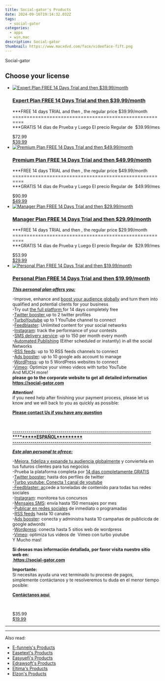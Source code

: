 ```yaml
---
title: Social-gator's Products
date: 2024-09-16T19:14:32.032Z
tags: 
  - social-gator
categories: 
  - apps
  - win,mac
description: Social-gator
thumbnail: https://www.macxdvd.com/face/videoface-fift.png
---
```


Social-gator

<!--__INIT__BEGIN__TAG__PRODUCTS__LIST__-->
<!--__INIT__END__TAG__PRODUCTS__LIST__-->

<!--__INIT__BEGIN__TAG__FEED_PRODUCTS__LIST__-->
## Choose your license

<div class="home-content-container">
  <ul class="home-article-list">
    <li class="home-article-item flex flex-row feedProduct">
      <div class="basis-1/3 lg:basis-1/4 xl:basis-1/5 relative flex justify-center items-center overflow-hidden">
                <a href="https://secure.2checkout.com/order/cart.php?PRODS=29329597&amp;QTY=1&amp;AFFILIATE=108875" class="w-24 h-24 md:w-28 md:h-28 lg:w-32 lg:h-32 xl:w-42 xl:h-42 max-w-24 max-h-24 md:max-w-28 md:max-h-28 lg:max-w-32 lg:max-h-32 xl:max-w-42 xl:max-h-42 -pt-2">
          <img src="https://thmb.techidaily.com/056b5dc5bf38553fc5e62980ac558058cdfef6fae043dca04e140a16eeec969f.jpg" alt="Expert Plan FREE 14 Days Trial and then $39.99/month" class="relative w-full h-full rounded-full object-cover dark:brightness-75 -mt-4 p-4">
        </a>
              </div>
      <div class="flex flex-col gap-5 px-7 pb-7 basis-2/3 lg:basis-3/4 xl:basis-4/5  pt-5">
        <h3 class="home-article-title"><a href="https://secure.2checkout.com/order/cart.php?PRODS=29329597&amp;QTY=1&amp;AFFILIATE=108875">Expert Plan FREE 14 Days Trial and then $39.99/month</a></h3>
        <div class="home-article-content markdown-body">
                  <html><head></head><body><p>***FREE 14 days TRIAL and then , the regular price $39.99/month<br>
=======================================================<br>
***GRATIS 14 dias de Prueba y Luego El precio Regular de&nbsp; $39.99/mes</p></body></html>                </div>
        <div class="flex flex-row feedProduct-Price">
          <div class="feedProduct-Price--Old">
            <span class="feedProduct-Price--Currency">$</span>72<span class="feedProduct-Price--Cents">.99</span>
          </div>
          <div class="">
            <a href="https://secure.2checkout.com/order/cart.php?PRODS=29329597&amp;QTY=1&amp;AFFILIATE=108875">
            <span class="feedProduct-Price--Currency">$</span>39<span class="feedProduct-Price--Cents">.99</span>
            </a>
          </div>
        </div>
      </div>
    </li>
    <li class="home-article-item flex flex-row feedProduct">
      <div class="basis-1/3 lg:basis-1/4 xl:basis-1/5 relative flex justify-center items-center overflow-hidden">
                <a href="https://secure.2checkout.com/order/cart.php?PRODS=29329729&amp;QTY=1&amp;AFFILIATE=108875" class="w-24 h-24 md:w-28 md:h-28 lg:w-32 lg:h-32 xl:w-42 xl:h-42 max-w-24 max-h-24 md:max-w-28 md:max-h-28 lg:max-w-32 lg:max-h-32 xl:max-w-42 xl:max-h-42 -pt-2">
          <img src="https://thmb.techidaily.com/056b5dc5bf38553fc5e62980ac558058cdfef6fae043dca04e140a16eeec969f.jpg" alt="Premium Plan FREE 14 Days Trial and then $49.99/month" class="relative w-full h-full rounded-full object-cover dark:brightness-75 -mt-4 p-4">
        </a>
              </div>
      <div class="flex flex-col gap-5 px-7 pb-7 basis-2/3 lg:basis-3/4 xl:basis-4/5  pt-5">
        <h3 class="home-article-title"><a href="https://secure.2checkout.com/order/cart.php?PRODS=29329729&amp;QTY=1&amp;AFFILIATE=108875">Premium Plan FREE 14 Days Trial and then $49.99/month</a></h3>
        <div class="home-article-content markdown-body">
                  <html><head></head><body><p>***FREE 14 days TRIAL and then , the regular price $49.99/month<br>
=======================================================<br>
***GRATIS 14 dias de Prueba y Luego El precio Regular de&nbsp; $49.99/mes</p></body></html>                </div>
        <div class="flex flex-row feedProduct-Price">
          <div class="feedProduct-Price--Old">
            <span class="feedProduct-Price--Currency">$</span>90<span class="feedProduct-Price--Cents">.99</span>
          </div>
          <div class="">
            <a href="https://secure.2checkout.com/order/cart.php?PRODS=29329729&amp;QTY=1&amp;AFFILIATE=108875">
            <span class="feedProduct-Price--Currency">$</span>49<span class="feedProduct-Price--Cents">.99</span>
            </a>
          </div>
        </div>
      </div>
    </li>
    <li class="home-article-item flex flex-row feedProduct">
      <div class="basis-1/3 lg:basis-1/4 xl:basis-1/5 relative flex justify-center items-center overflow-hidden">
                <a href="https://secure.2checkout.com/order/cart.php?PRODS=29329548&amp;QTY=1&amp;AFFILIATE=108875" class="w-24 h-24 md:w-28 md:h-28 lg:w-32 lg:h-32 xl:w-42 xl:h-42 max-w-24 max-h-24 md:max-w-28 md:max-h-28 lg:max-w-32 lg:max-h-32 xl:max-w-42 xl:max-h-42 -pt-2">
          <img src="https://thmb.techidaily.com/056b5dc5bf38553fc5e62980ac558058cdfef6fae043dca04e140a16eeec969f.jpg" alt="Manager Plan FREE 14 Days Trial and then $29.99/month" class="relative w-full h-full rounded-full object-cover dark:brightness-75 -mt-4 p-4">
        </a>
              </div>
      <div class="flex flex-col gap-5 px-7 pb-7 basis-2/3 lg:basis-3/4 xl:basis-4/5  pt-5">
        <h3 class="home-article-title"><a href="https://secure.2checkout.com/order/cart.php?PRODS=29329548&amp;QTY=1&amp;AFFILIATE=108875">Manager Plan FREE 14 Days Trial and then $29.99/month</a></h3>
        <div class="home-article-content markdown-body">
                  <html><head></head><body><p>***FREE 14 days TRIAL and then , the regular price $29.99/month<br>
=======================================================<br>
***GRATIS 14 dias de Prueba y Luego El precio Regular de&nbsp; $29.99/mes</p></body></html>                </div>
        <div class="flex flex-row feedProduct-Price">
          <div class="feedProduct-Price--Old">
            <span class="feedProduct-Price--Currency">$</span>53<span class="feedProduct-Price--Cents">.99</span>
          </div>
          <div class="">
            <a href="https://secure.2checkout.com/order/cart.php?PRODS=29329548&amp;QTY=1&amp;AFFILIATE=108875">
            <span class="feedProduct-Price--Currency">$</span>29<span class="feedProduct-Price--Cents">.99</span>
            </a>
          </div>
        </div>
      </div>
    </li>
    <li class="home-article-item flex flex-row feedProduct">
      <div class="basis-1/3 lg:basis-1/4 xl:basis-1/5 relative flex justify-center items-center overflow-hidden">
                <a href="https://secure.2checkout.com/order/cart.php?PRODS=29329475&amp;QTY=1&amp;AFFILIATE=108875" class="w-24 h-24 md:w-28 md:h-28 lg:w-32 lg:h-32 xl:w-42 xl:h-42 max-w-24 max-h-24 md:max-w-28 md:max-h-28 lg:max-w-32 lg:max-h-32 xl:max-w-42 xl:max-h-42 -pt-2">
          <img src="https://thmb.techidaily.com/056b5dc5bf38553fc5e62980ac558058cdfef6fae043dca04e140a16eeec969f.jpg" alt="Personal Plan FREE 14 Days Trial and then $19.99/month" class="relative w-full h-full rounded-full object-cover dark:brightness-75 -mt-4 p-4">
        </a>
              </div>
      <div class="flex flex-col gap-5 px-7 pb-7 basis-2/3 lg:basis-3/4 xl:basis-4/5  pt-5">
        <h3 class="home-article-title"><a href="https://secure.2checkout.com/order/cart.php?PRODS=29329475&amp;QTY=1&amp;AFFILIATE=108875">Personal Plan FREE 14 Days Trial and then $19.99/month</a></h3>
        <div class="home-article-content markdown-body">
                  <html><head></head><body><p><strong><u><em>This personal plan offers you:</em></u></strong></p>

<p>-Improve, enhance and <u>boost your audience globally</u> and turn them into qualified and potential clients for your business<br>
-Try out <u>the full platform </u>for 14 days completely free<br>
-<u>Twitter booster </u>up to 2 twitter profiles<br>
-<u>TurboYoutube</u> up to 1 YouTube channel to connect<br>
-<u>Feedblaster</u>: Unlimited content for your social networks<br>
-<u>Instagram</u>: track the performance of your contests<br>
-<u>SMS delivery service</u>: up to 150 per month every month<br>
-<u>Automated Publishing</u> (Either scheduled or instantly) in all the social Networks<br>
-<u>RSS feeds</u>: up to 10 RSS feeds channels to connect<br>
-<u>Ads booster</u>: up to 10 google ads account to manage<br>
-<u>WordPress</u>: up to 5 WordPress websites to connect<br>
-<u>Vimeo</u>: Optimize your vimeo videos with turbo YouTube<br>
And MUCH more!<br>
<strong>please go to the corporate website to get all detailed information</strong><br>
<strong><a href="https://social-gator.com" target="_blank">https://social-gator.com</a></strong></p>

<p><strong>Attention!</strong><br>
if&nbsp;you need help after finishing your payment process, please let us know and we will back to you as quickly as possible:&nbsp;</p>

<p><a href="https://ontechxpert.freshdesk.com/en/support/tickets/new" target="_blank"><strong>Please contact Us if you have any question</strong></a></p>

<p>&nbsp;</p>

<p><u><strong>---------------------------------------------------------------------<br>
*********ESPAÑOL*********<br>
---------------------------------------------------------------------</strong></u></p>

<p><u><em><strong>Este plan personal te ofrece:</strong></em></u></p>

<p>-<u>Mejora, fideliza y expande tu audiencia globalmente</u> y conviertela en tus futuros clientes para tus negocios<br>
-Prueba la plataforma completa por <u>14 dias completamente GRATIS</u><br>
-<u>Twitter booster:</u> hasta dos perfiles de twitter<br>
-<u>Turbo youtube: Conecta 1 canal de youtube<br>
-Feedblaster: ac</u>cede a toneladas de contenido para todas tus redes sociales<br>
-<u>Instagram</u>: monitorea tus concursos<br>
-<u>Mensajes SMS</u>: envía hasta 150 mensajes por mes<br>
-<u>Publicar en redes sociales</u> de inmediato o programadas<br>
-<u>RSS feeds</u> hasta 10 canales<br>
-<u>Ads booster</u>: conecta y administra hasta 10 campañas de publicicda de google adwords<br>
-<u>Wordpress</u>: conecta hasta 5 sitios web de wordpress<br>
-<u>Vimeo</u>: optimiza tus videos de&nbsp; Vimeo con turbo youtube<br>
Y Mucho mas!</p>

<p><strong>Si deseas mas información detallada, por favor visita nuestro sitio web en:</strong><br>
<a href="https://social-gator.com" target="_blank"><strong>&nbsp;https://social-gator.com</strong></a></p>

<p><strong>Importante:</strong><br>
Si necesitas ayuda una vez terminado tu proceso de pagos, simplemente contáctanos y te resolveremos tu duda en el menor tiempo posible:</p>

<p><a href="https://ontechxpert.freshdesk.com/es/support/tickets/new" target="_blank"><strong>Contáctanos aqui&nbsp;</strong></a></p>

<p>&nbsp;</p></body></html>                </div>
        <div class="flex flex-row feedProduct-Price">
          <div class="feedProduct-Price--Old">
            <span class="feedProduct-Price--Currency">$</span>35<span class="feedProduct-Price--Cents">.99</span>
          </div>
          <div class="">
            <a href="https://secure.2checkout.com/order/cart.php?PRODS=29329475&amp;QTY=1&amp;AFFILIATE=108875">
            <span class="feedProduct-Price--Currency">$</span>19<span class="feedProduct-Price--Cents">.99</span>
            </a>
          </div>
        </div>
      </div>
    </li>
  </ul>
</div>

<hr><!--__INIT__END__TAG__FEED_PRODUCTS__LIST__-->

<hr>

<ins class="adsbygoogle"
      style="display:block"
      data-ad-client="ca-pub-7571918770474297"
      data-ad-slot="8358498916"
      data-ad-format="auto"
      data-full-width-responsive="true"></ins>

<span class="atpl-alsoreadstyle">Also read:</span>
<div><ul>
<li><a href="https://tools.techidaily.com/e-funnels/products/"><u>E-funnels's Products</u></a></li>
<li><a href="https://tools.techidaily.com/easetext/products/"><u>Easetext's Products</u></a></li>
<li><a href="https://tools.techidaily.com/easyuefi/products/"><u>Easyuefi's Products</u></a></li>
<li><a href="https://tools.techidaily.com/edrawsoft/products/"><u>Edrawsoft's Products</u></a></li>
<li><a href="https://tools.techidaily.com/eltima/products/"><u>Eltima's Products</u></a></li>
<li><a href="https://tools.techidaily.com/elzon/products/"><u>Elzon's Products</u></a></li>
</ul></div>

